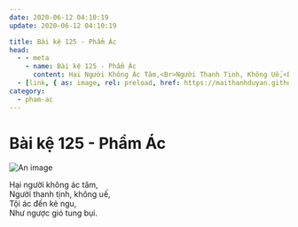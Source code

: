 ```yaml
---
date: 2020-06-12 04:10:19
update: 2020-06-12 04:10:19

title: Bài kệ 125 - Phẩm Ác
head:
  - - meta
    - name: Bài kệ 125 - Phẩm Ác
      content: Hại Người Không Ác Tâm,<Br>Người Thanh Tịnh, Không Uế,<Br>Tội Ác Đến Kẻ Ngu,<Br>Như Ngược Gió Tung Bụi.<Br>
  - [link, { as: image, rel: preload, href: https://maithanhduyan.github.io/kinh-phap-cu/img/pham-ac/pham-ac-125.jpg }]
category:
  - pham-ac
---
```


# Bài kệ 125 - Phẩm Ác

![An image](/img/pham-ac/pham-ac-125.jpg)

Hại người không ác tâm,<br>Người thanh tịnh, không uế,<br>Tội ác đến kẻ ngu,<br>Như ngược gió tung bụi.<br>
